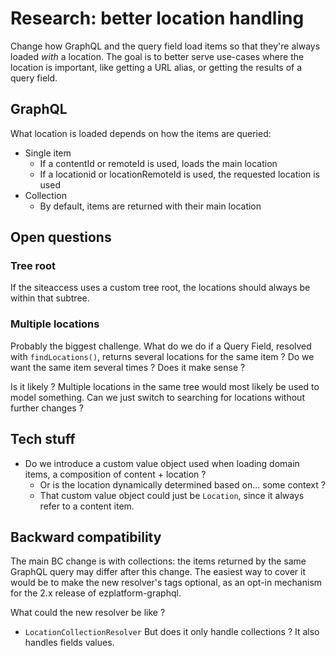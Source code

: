 # Research: better location handling

Change how GraphQL and the query field load items so that they're always loaded _with_ a location. The goal is to better serve use-cases where the location is important, like getting a URL alias, or getting the results of a query field.

## GraphQL

What location is loaded depends on how the items are queried:

- Single item
  - If a contentId or remoteId is used, loads the main location
  - If a locationid or locationRemoteId is used, the requested location is used
- Collection
  - By default, items are returned with their main location

## Open questions

### Tree root

If the siteaccess uses a custom tree root, the locations should always be within that subtree.

### Multiple locations

Probably the biggest challenge. What do we do if a Query Field, resolved with `findLocations()`, returns several locations for the same item ? Do we want the same item several times ? Does it make sense ?

Is it likely ? Multiple locations in the same tree would most likely be used to model something. Can we just switch to searching for locations without further changes ?

## Tech stuff

- Do we introduce a custom value object used when loading domain items, a composition of content + location ?
  - Or is the location dynamically determined based on... some context ?
  - That custom value object could just be `Location`, since it always refer to a content item.
  
## Backward compatibility
The main BC change is with collections: the items returned by the same GraphQL query may differ after this change.
The easiest way to cover it would be to make the new resolver's tags optional, as an opt-in mechanism for the 2.x
release of ezplatform-graphql.

What could the new resolver be like ?
- `LocationCollectionResolver`
  But does it only handle collections ? It also handles fields values.
